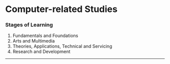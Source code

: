 # Computer-related Studies

### Stages of Learning
1. Fundamentals and Foundations
2. Arts and Multimedia
3. Theories, Applications, Technical and Servicing
4. Research and Development
---

<!-- 
Writing Better English for ESL Learners
https://www.pdfdrive.com/writing-better-english-for-esl-learners-e25400069.html

Basic English Grammar For Dummies - US (For Dummies
https://www.pdfdrive.com/basic-english-grammar-for-dummies-us-for-dummies-e195055715.html
-->

<!--
computerfundamentals-e-notes.pdf
https://gpnanakpur.ac.in/wp-content/uploads/2019/04/computerfundamentals-e-notes.pdf

Computer
https://en.wikipedia.org/wiki/Computer

Ch.01_Introduction_to_computers.pdf
https://www.just.edu.jo/~mqais/CIS99/PDF/Ch.01_Introduction_%20to_computers.pdf

fall-23-class-handouts-refined intro.pdf
https://www.uc.edu/content/dam/refresh/cont-ed-62/olli/fall-23-class-handouts/refined%20intro.pdf

Learn Basic Computer Fundamentals
https://www.pdfdrive.com/learn-basic-computer-fundamentals-e1185336.html

Absolute Beginner's Guide to Computer Basics (4th Edition) (Absolute Beginner's Guide)
https://www.pdfdrive.com/absolute-beginners-guide-to-computer-basics-4th-edition-absolute-beginners-guide-e156687973.html

Fundamental of Computer
https://www.pdfdrive.com/fundamental-of-computer-e43141377.html

Computer Literacy BASICS
https://www.pdfdrive.com/computer-literacy-basics-e20656936.html

Computer Hardware Basics
https://www.pdfdrive.com/computer-hardware-basics-e1712529.html

Computing fundamentals: digital literacy edition
https://www.pdfdrive.com/computing-fundamentals-digital-literacy-edition-e166773027.html

Computer security literacy : staying safe in a digital world
https://www.pdfdrive.com/computer-security-literacy-staying-safe-in-a-digital-world-e164604854.html

COMPUTER BASICS - School of Computer Science - University of
https://www.pdfdrive.com/computer-basics-school-of-computer-science-university-of-e2080989.html

Digital Literacy For Dummies (For Dummies
https://www.pdfdrive.com/digital-literacy-for-dummies-for-dummies-e175294890.html

Essential Digital Literacy Skills
https://www.pdfdrive.com/essential-digital-literacy-skills-e46745962.html

Computing fundamentals: digital literacy edition
https://z-library.rs/book/2470350/28582d/computing-fundamentals-digital-literacy-edition.html

Fundamentals Of Computer
https://z-library.rs/book/3114843/390366/fundamentals-of-computer.html?dsource=recommend

Complete ICT for Cambridge IGCSE
https://z-library.rs/book/16747678/7007fe/complete-ict-for-cambridge-igcse.html
-->

<!-- 
Complete Accounting for Cambridge IGCSE (R) & O Level
https://z-library.rs/book/16747521/42d386/complete-accounting-for-cambridge-igcse-r-o-level.html?dsource=recommend
 -->